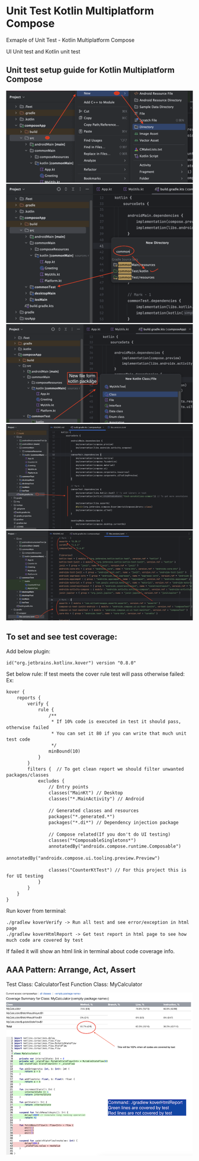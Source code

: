 # Unit Test Kotlin Multiplatform Compose
Exmaple of Unit Test - Kotlin Multiplatform Compose

UI Unit test and Kotlin unit test

## Unit test setup guide for Kotlin Multiplatform Compose
![Kotlin Multiplatform Compose Unit test](https://raw.githubusercontent.com/TouhidApps/Unit-Test-Kotlin-Multiplatform-Compose/main/img/setup1.png)
![Kotlin Multiplatform Compose Unit test](https://raw.githubusercontent.com/TouhidApps/Unit-Test-Kotlin-Multiplatform-Compose/main/img/setup2.png)
![Kotlin Multiplatform Compose Unit test](https://raw.githubusercontent.com/TouhidApps/Unit-Test-Kotlin-Multiplatform-Compose/main/img/setup3.png)
![Kotlin Multiplatform Compose Unit test](https://raw.githubusercontent.com/TouhidApps/Unit-Test-Kotlin-Multiplatform-Compose/main/img/setup4.png)
![Kotlin Multiplatform Compose Unit test](https://raw.githubusercontent.com/TouhidApps/Unit-Test-Kotlin-Multiplatform-Compose/main/img/setup5.png)

## To set and see test coverage:

Add below plugin:

```
id("org.jetbrains.kotlinx.kover") version "0.8.0"
```

Set below rule:
If test meets the cover rule test will pass otherwise failed:
Ex:

```
kover {
    reports {
        verify {
            rule {
                /**
                 * If 10% code is executed in test it should pass, otherwise failed
                 * You can set it 80 if you can write that much unit test code
                 */
                minBound(10)
            }
        }
        filters {  // To get clean report we should filter unwanted packages/classes
            excludes {
                // Entry points
                classes("MainKt") // Desktop
                classes("*.MainActivity") // Android

                // Generated classes and resources
                packages("*.generated.*")
                packages("*.di*") // Dependency injection package

                // Compose related(If you don't do UI testing)
                classes("*ComposableSingletons*")
                annotatedBy("androidx.compose.runtime.Composable")
                annotatedBy("androidx.compose.ui.tooling.preview.Preview")

                classes("CounterKtTest") // For this project this is for UI testing
            }
        }
    }
}
```

Run kover from terminal:

```
./gradlew koverVerify -> Run all test and see error/exception in html page
./gradlew koverHtmlReport -> Get test report in html page to see how much code are covered by test
```

If failed it will show an html link in terminal about code coverage info.


## AAA Pattern: Arrange, Act, Assert

Test Class: CalculatorTest
Function Class: MyCalculator

![Kotlin Multiplatform Compose kover](https://raw.githubusercontent.com/TouhidApps/Unit-Test-Kotlin-Multiplatform-Compose/main/img/setup6.png)